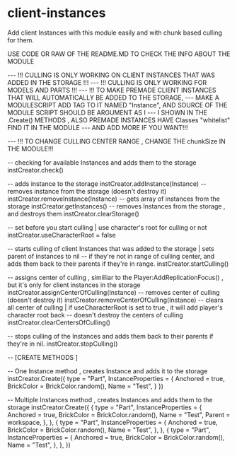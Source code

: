 # client-instances
Add client Instances with this module easily and with chunk based culling for them.

USE CODE OR RAW OF THE README.MD TO CHECK THE INFO ABOUT THE MODULE


--- !!! CULLING IS ONLY WORKING ON CLIENT INSTANCES THAT WAS ADDED IN THE STORAGE !!!
--- !!! CULLING IS ONLY WORKING FOR MODELS AND PARTS !!!
--- !!! TO MAKE PREMADE CLIENT INSTANCES THAT WILL AUTOMATICALLY BE ADDED TO THE STORAGE,
--- MAKE A MODULESCRIPT ADD TAG TO IT NAMED "Instance", AND SOURCE OF THE MODULE SCRIPT SHOULD BE ARGUMENT AS I
--- I SHOWN IN THE .Create() METHODS , ALSO PREMADE INSTANCES HAVE Classes "whitelist" FIND IT IN THE MODULE
--- AND ADD MORE IF YOU WANT!!!

--- !!! TO CHANGE CULLING CENTER RANGE , CHANGE THE chunkSize IN THE MODULE!!!

-- checking for available Instances and adds them to the storage
instCreator.check()

-- adds instance to the storage
instCreator.addInstance(Instance)
-- removes instance from the storage (doesn't destroy it)
instCreator.removeInstance(Instance)
-- gets array of instances from the storage
instCreator.getInstances()
-- removes Instances from the storage , and destroys them
instCreator.clearStorage()

-- set before you start culling | use character's root for culling or not
instCreator.useCharacterRoot = false 

-- starts culling of client Instances that was added to the storage | sets parent of instances to nil
-- if they're not in range of culling center, and adds them back to their parents if they're in range.
instCreator.startCulling() 

-- assigns center of culling , similliar to the Player:AddReplicationFocus() , but it's only for client instances in the storage
instCreator.assignCenterOfCulling(Instance)
-- removes center of culling (doesn't destroy it)
instCreator.removeCenterOfCulling(Instance)
-- clears all center of culling | if useCharacterRoot is set to true , it will add player's character root back
-- doesn't destroy the centers of culling
instCreator.clearCentersOfCulling()

-- stops culling of the Instances and adds them back to their parents if they're in nil.
instCreator.stopCulling()





-- [CREATE METHODS ]

-- One Instance method , creates Instance and adds it to the storage
instCreator.Create({
	type = "Part",
	InstanceProperties = {
		Anchored = true,
		BrickColor = BrickColor.random(),
		Name = "Test",
	}
})

-- Multiple Instances method , creates Instances and adds them to the storage
instCreator.Create({
	{
		type = "Part",
		InstanceProperties = {
			Anchored = true,
			BrickColor = BrickColor.random(),
			Name = "Test",
			Parent = workspace,
		},
	},
	{
		type = "Part",
		InstanceProperties = {
			Anchored = true,
			BrickColor = BrickColor.random(),
			Name = "Test",
		},
	},
	{
		type = "Part",
		InstanceProperties = {
			Anchored = true,
			BrickColor = BrickColor.random(),
			Name = "Test",
		},
	},
})
